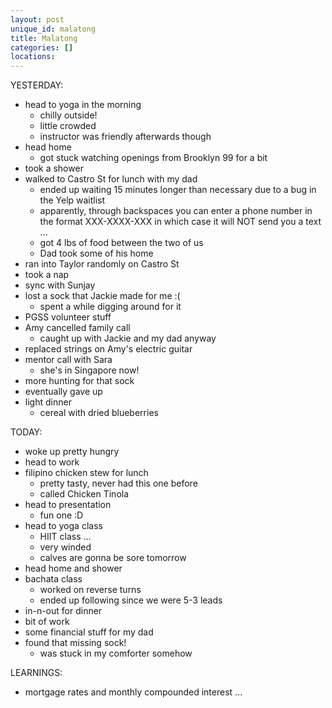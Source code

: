 ```yaml
---
layout: post
unique_id: malatong
title: Malatong
categories: []
locations: 
---
```


YESTERDAY:
* head to yoga in the morning
  * chilly outside!
  * little crowded
  * instructor was friendly afterwards though
* head home
  * got stuck watching openings from Brooklyn 99 for a bit
* took a shower
* walked to Castro St for lunch with my dad
  * ended up waiting 15 minutes longer than necessary due to a bug in the Yelp waitlist
  * apparently, through backspaces you can enter a phone number in the format XXX-XXXX-XXX in which case it will NOT send you a text ...
  * got 4 lbs of food between the two of us
  * Dad took some of his home
* ran into Taylor randomly on Castro St
* took a nap
* sync with Sunjay
* lost a sock that Jackie made for me :(
  * spent a while digging around for it
* PGSS volunteer stuff
* Amy cancelled family call
  * caught up with Jackie and my dad anyway
* replaced strings on Amy's electric guitar
* mentor call with Sara
  * she's in Singapore now!
* more hunting for that sock
* eventually gave up
* light dinner
  * cereal with dried blueberries

TODAY:
* woke up pretty hungry
* head to work
* filipino chicken stew for lunch
  * pretty tasty, never had this one before
  * called Chicken Tinola
* head to presentation
  * fun one :D
* head to yoga class
  * HIIT class ...
  * very winded
  * calves are gonna be sore tomorrow
* head home and shower
* bachata class
  * worked on reverse turns
  * ended up following since we were 5-3 leads
* in-n-out for dinner
* bit of work
* some financial stuff for my dad
* found that missing sock!
  * was stuck in my comforter somehow

LEARNINGS:
* mortgage rates and monthly compounded interest ...
